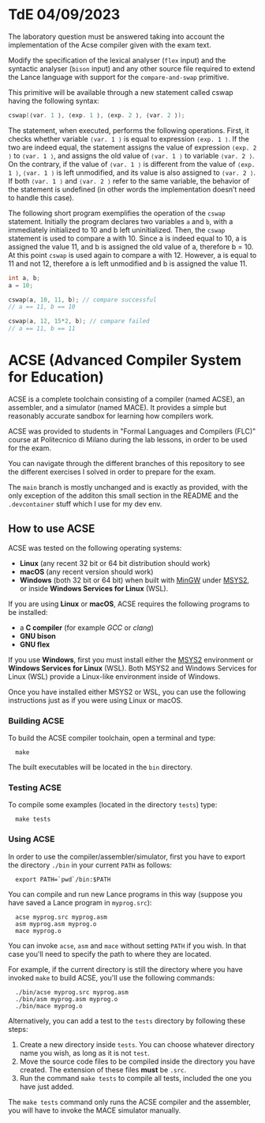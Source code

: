 # TdE 04/09/2023

The laboratory question must be answered taking into account the implementation 
of the Acse compiler given with the exam text.

Modify the specification of the lexical analyser (`flex` input) and the 
syntactic analyser (`bison` input) and any other source file required to 
extend the Lance language with support for the `compare-and-swap` primitive.

This primitive will be available through a new statement called cswap having 
the following syntax:
```c
cswap(⟨var. 1 ⟩, ⟨exp. 1 ⟩, ⟨exp. 2 ⟩, ⟨var. 2 ⟩);
```

The statement, when executed, performs the following operations. First, it 
checks whether variable `⟨var. 1 ⟩` is equal to expression `⟨exp. 1 ⟩`. If the
two are indeed equal, the statement assigns the value of expression `⟨exp. 2 ⟩` 
to `⟨var. 1 ⟩`, and assigns the old value of `⟨var. 1 ⟩` to variable `⟨var. 2 ⟩`. 
On the contrary, if the value of `⟨var. 1 ⟩` is different from the value 
of `⟨exp. 1 ⟩`, `⟨var. 1 ⟩` is left unmodified, and its value is also assigned 
to `⟨var. 2 ⟩`. If both `⟨var. 1 ⟩` and `⟨var. 2 ⟩` refer to the same variable, 
the behavior of the statement is undefined (in other words the implementation 
doesn’t need to handle this case).

The following short program exemplifies the operation of the `cswap` statement. 
Initially the program declares two variables `a` and `b`, with a immediately 
initialized to 10 and b left uninitialized. Then, the `cswap` statement is 
used to compare a with 10. Since a is indeed equal to 10, a is assigned the 
value 11, and b is assigned the old value of a, therefore b = 10. At this point 
`cswap` is used again to compare a with 12. However, a is equal to 11 and not 
12, therefore a is left unmodified and b is assigned the value 11.

```c
int a, b;
a = 10;

cswap(a, 10, 11, b); // compare successful
// a == 11, b == 10

cswap(a, 12, 15*2, b); // compare failed
// a == 11, b == 11
```

# ACSE (Advanced Compiler System for Education)

ACSE is a complete toolchain consisting of a compiler (named ACSE), an
assembler, and a simulator (named MACE). It provides a simple but reasonably
accurate sandbox for learning how compilers work.

ACSE was provided to students in "Formal Languages and Compilers (FLC)" course 
at Politecnico di Milano during the lab lessons, in order to be used
for the exam.

You can navigate through the different branches of this repository to see the 
different exercises I solved in order to prepare for the exam.

The `main` branch is mostly unchanged and is exactly as provided, with the only
exception of the additon this small section in the README and the `.devcontainer`
stuff which I use for my dev env.

## How to use ACSE

ACSE was tested on the following operating systems:

- **Linux** (any recent 32 bit or 64 bit distribution should work)
- **macOS** (any recent version should work)
- **Windows** (both 32 bit or 64 bit) when built with
  [MinGW](http://www.mingw.org) under [MSYS2](https://www.msys2.org), or inside
  **Windows Services for Linux** (WSL).

If you are using **Linux** or **macOS**, ACSE requires the following programs
to be installed:

- a **C compiler** (for example *GCC* or *clang*)
- **GNU bison**
- **GNU flex**

If you use **Windows**, first you must install either the
[MSYS2](https://www.msys2.org) environment or **Windows Services for Linux**
(WSL). Both MSYS2 and Windows Services for Linux (WSL) provide a Linux-like
environment inside of Windows.

Once you have installed either MSYS2 or WSL, you can use the following
instructions just as if you were using Linux or macOS.

### Building ACSE

To build the ACSE compiler toolchain, open a terminal and type:

      make

The built executables will be located in the `bin` directory.

### Testing ACSE

To compile some examples (located in the directory `tests`) type:

      make tests

### Using ACSE

In order to use the compiler/assembler/simulator, first you have
to export the directory `./bin` in your current `PATH` as follows:

      export PATH=`pwd`/bin:$PATH

You can compile and run new Lance programs in this way (suppose you
have saved a Lance program in `myprog.src`):

      acse myprog.src myprog.asm
      asm myprog.asm myprog.o
      mace myprog.o

You can invoke `acse`, `asm` and `mace` without setting `PATH` if you wish. In
that case you'll need to specify the path to where they are located.

For example, if the current directory is still the directory where you have
invoked `make` to build ACSE, you'll use the following commands:

      ./bin/acse myprog.src myprog.asm
      ./bin/asm myprog.asm myprog.o
      ./bin/mace myprog.o

Alternatively, you can add a test to the `tests` directory by following these
steps:

1. Create a new directory inside `tests`. You can choose whatever directory
   name you wish, as long as it is not `test`.
2. Move the source code files to be compiled inside the directory you have
   created. The extension of these files **must** be `.src`.
3. Run the command `make tests` to compile all tests, included the one you have
   just added.
   
The `make tests` command only runs the ACSE compiler and the assembler, you
will have to invoke the MACE simulator manually.
